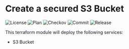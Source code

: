 # Create a secured S3 Bucket

![License](https://img.shields.io/github/license/terrablocks/aws-s3-bucket?style=for-the-badge) ![Plan](https://img.shields.io/github/actions/workflow/status/terrablocks/aws-s3-bucket/tf-plan.yml?branch=main&label=Plan&style=for-the-badge) ![Checkov](https://img.shields.io/github/actions/workflow/status/terrablocks/aws-s3-bucket/checkov.yml?branch=main&label=Checkov&style=for-the-badge) ![Commit](https://img.shields.io/github/last-commit/terrablocks/aws-s3-bucket?style=for-the-badge) ![Release](https://img.shields.io/github/v/release/terrablocks/aws-s3-bucket?style=for-the-badge)

This terraform module will deploy the following services:
- S3 Bucket
